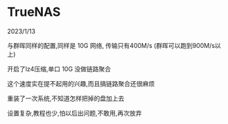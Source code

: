 # TrueNAS

2023/1/13

与群晖同样的配置,同样是 10G 网络, 传输只有400M/s (群晖可以跑到900M/s以上)

开启了lz4压缩,单口 10G 没做链路聚合

这个速度实在提不起用的兴趣,而且搞链路聚合还很麻烦

重装了一次系统,不知道怎样把掉的盘加上去

设置复杂,教程也少,怕以后出问题,不敢用,再次放弃






